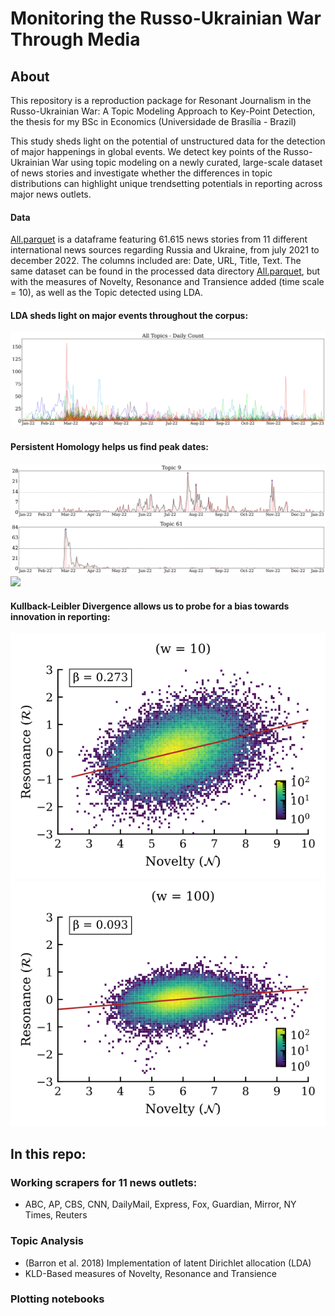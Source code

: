 # Monitoring the Russo-Ukrainian War Through Media

## About
This repository is a reproduction package for Resonant Journalism in the Russo-Ukrainian War: A Topic Modeling Approach to Key-Point Detection, the thesis for my BSc in Economics (Universidade de Brasília - Brazil)

This study sheds light on the potential of unstructured data for the detection of major happenings in global events. We detect key points of the Russo-Ukrainian War using topic modeling on a newly curated, large-scale dataset of news stories and investigate whether the differences in topic distributions can highlight unique trendsetting potentials in reporting across major news outlets.

#### Data
[All.parquet](data/raw/All.parquet) is a dataframe featuring 61.615 news stories from 11 different international news sources regarding Russia and Ukraine, from july 2021 to december 2022. The columns included are: Date, URL, Title, Text. The same dataset can be found in the processed data directory [All.parquet](data/processed/All.parquet), but with the measures of Novelty, Resonance and Transience added (time scale = 10), as well as the Topic detected using LDA. 

#### LDA sheds light on major events throughout the corpus:
![](reports/figures/topic_series/Full_topic_count.svg)

#### Persistent Homology helps us find peak dates:
![](reports/figures/peak_detection/peak_detection_topic_9.svg)
![](reports/figures/peak_detection/peak_detection_topic_61.svg)
![](reports/figures/topic_series/Filtered_topic_count.svg)

#### Kullback-Leibler Divergence allows us to probe for a bias towards innovation in reporting:
![](reports/figures/2dhist/All_RvN_10.svg)
![](reports/figures/2dhist/All_RvN_100.svg)

## In this repo:
### Working scrapers for 11 news outlets:
- ABC, AP, CBS, CNN, DailyMail, Express, Fox, Guardian, Mirror, NY Times, Reuters

### Topic Analysis
- (Barron et al. 2018) Implementation of latent Dirichlet allocation (LDA)
- KLD-Based measures of Novelty, Resonance and Transience

### Plotting notebooks
